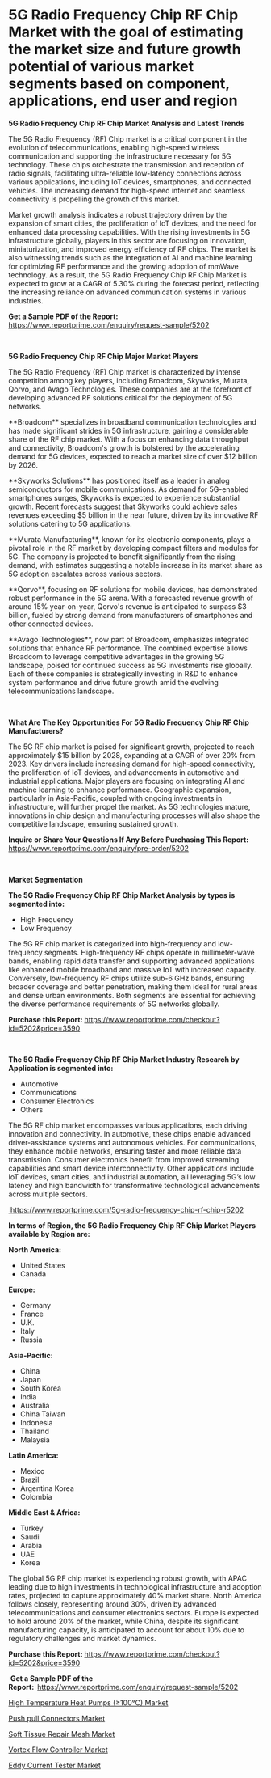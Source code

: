 <p><h1>5G Radio Frequency Chip RF Chip Market with the goal of estimating the market size and future growth potential of various market segments based on component, applications, end user and region</h1></p><p><strong>5G Radio Frequency Chip RF Chip Market Analysis and Latest Trends</strong></p>
<p><p>The 5G Radio Frequency (RF) Chip market is a critical component in the evolution of telecommunications, enabling high-speed wireless communication and supporting the infrastructure necessary for 5G technology. These chips orchestrate the transmission and reception of radio signals, facilitating ultra-reliable low-latency connections across various applications, including IoT devices, smartphones, and connected vehicles. The increasing demand for high-speed internet and seamless connectivity is propelling the growth of this market.</p><p>Market growth analysis indicates a robust trajectory driven by the expansion of smart cities, the proliferation of IoT devices, and the need for enhanced data processing capabilities. With the rising investments in 5G infrastructure globally, players in this sector are focusing on innovation, miniaturization, and improved energy efficiency of RF chips. The market is also witnessing trends such as the integration of AI and machine learning for optimizing RF performance and the growing adoption of mmWave technology. As a result, the 5G Radio Frequency Chip RF Chip Market is expected to grow at a CAGR of 5.30% during the forecast period, reflecting the increasing reliance on advanced communication systems in various industries.</p></p>
<p><strong>Get a Sample PDF of the Report:&nbsp;</strong> <a href="https://www.reportprime.com/enquiry/request-sample/5202">https://www.reportprime.com/enquiry/request-sample/5202</a></p>
<p>&nbsp;</p>
<p><strong>5G Radio Frequency Chip RF Chip Major Market Players</strong></p>
<p><p>The 5G Radio Frequency (RF) Chip market is characterized by intense competition among key players, including Broadcom, Skyworks, Murata, Qorvo, and Avago Technologies. These companies are at the forefront of developing advanced RF solutions critical for the deployment of 5G networks.</p><p>**Broadcom** specializes in broadband communication technologies and has made significant strides in 5G infrastructure, gaining a considerable share of the RF chip market. With a focus on enhancing data throughput and connectivity, Broadcom's growth is bolstered by the accelerating demand for 5G devices, expected to reach a market size of over $12 billion by 2026.</p><p>**Skyworks Solutions** has positioned itself as a leader in analog semiconductors for mobile communications. As demand for 5G-enabled smartphones surges, Skyworks is expected to experience substantial growth. Recent forecasts suggest that Skyworks could achieve sales revenues exceeding $5 billion in the near future, driven by its innovative RF solutions catering to 5G applications.</p><p>**Murata Manufacturing**, known for its electronic components, plays a pivotal role in the RF market by developing compact filters and modules for 5G. The company is projected to benefit significantly from the rising demand, with estimates suggesting a notable increase in its market share as 5G adoption escalates across various sectors.</p><p>**Qorvo**, focusing on RF solutions for mobile devices, has demonstrated robust performance in the 5G arena. With a forecasted revenue growth of around 15% year-on-year, Qorvo's revenue is anticipated to surpass $3 billion, fueled by strong demand from manufacturers of smartphones and other connected devices.</p><p>**Avago Technologies**, now part of Broadcom, emphasizes integrated solutions that enhance RF performance. The combined expertise allows Broadcom to leverage competitive advantages in the growing 5G landscape, poised for continued success as 5G investments rise globally. Each of these companies is strategically investing in R&D to enhance system performance and drive future growth amid the evolving telecommunications landscape.</p></p>
<p>&nbsp;</p>
<p><strong>What Are The Key Opportunities For 5G Radio Frequency Chip RF Chip Manufacturers?</strong></p>
<p><p>The 5G RF chip market is poised for significant growth, projected to reach approximately $15 billion by 2028, expanding at a CAGR of over 20% from 2023. Key drivers include increasing demand for high-speed connectivity, the proliferation of IoT devices, and advancements in automotive and industrial applications. Major players are focusing on integrating AI and machine learning to enhance performance. Geographic expansion, particularly in Asia-Pacific, coupled with ongoing investments in infrastructure, will further propel the market. As 5G technologies mature, innovations in chip design and manufacturing processes will also shape the competitive landscape, ensuring sustained growth.</p></p>
<p><strong>Inquire or Share Your Questions If Any Before Purchasing This Report:</strong> <a href="https://www.reportprime.com/enquiry/pre-order/5202">https://www.reportprime.com/enquiry/pre-order/5202</a></p>
<p>&nbsp;</p>
<p><strong>Market Segmentation</strong></p>
<p><strong>The 5G Radio Frequency Chip RF Chip Market Analysis by types is segmented into:</strong></p>
<p><ul><li>High Frequency</li><li>Low Frequency</li></ul></p>
<p><p>The 5G RF chip market is categorized into high-frequency and low-frequency segments. High-frequency RF chips operate in millimeter-wave bands, enabling rapid data transfer and supporting advanced applications like enhanced mobile broadband and massive IoT with increased capacity. Conversely, low-frequency RF chips utilize sub-6 GHz bands, ensuring broader coverage and better penetration, making them ideal for rural areas and dense urban environments. Both segments are essential for achieving the diverse performance requirements of 5G networks globally.</p></p>
<p><strong>Purchase this Report:&nbsp;</strong><a href="https://www.reportprime.com/checkout?id=5202&price=3590">https://www.reportprime.com/checkout?id=5202&price=3590</a></p>
<p>&nbsp;</p>
<p><strong>The 5G Radio Frequency Chip RF Chip Market Industry Research by Application is segmented into:</strong></p>
<p><ul><li>Automotive</li><li>Communications</li><li>Consumer Electronics</li><li>Others</li></ul></p>
<p><p>The 5G RF chip market encompasses various applications, each driving innovation and connectivity. In automotive, these chips enable advanced driver-assistance systems and autonomous vehicles. For communications, they enhance mobile networks, ensuring faster and more reliable data transmission. Consumer electronics benefit from improved streaming capabilities and smart device interconnectivity. Other applications include IoT devices, smart cities, and industrial automation, all leveraging 5G’s low latency and high bandwidth for transformative technological advancements across multiple sectors.</p></p>
<p><a href="https://www.reportprime.com/5g-radio-frequency-chip-rf-chip-r5202">&nbsp;https://www.reportprime.com/5g-radio-frequency-chip-rf-chip-r5202</a></p>
<p><strong>In terms of Region, the 5G Radio Frequency Chip RF Chip Market Players available by Region are:</strong></p>
<p>
    <p> <strong> North America: </strong>
        <ul>
            <li>United States</li>
            <li>Canada</li>
        </ul>
        </p> 
    <p> <strong> Europe: </strong>
        <ul>
            <li>Germany</li>
            <li>France</li>
            <li>U.K.</li>
            <li>Italy</li>
            <li>Russia</li>
        </ul>
        </p> 
    <p> <strong> Asia-Pacific: </strong>
        <ul>
            <li>China</li>
            <li>Japan</li>
            <li>South Korea</li>
            <li>India</li>
            <li>Australia</li>
            <li>China Taiwan</li>
            <li>Indonesia</li>
            <li>Thailand</li>
            <li>Malaysia</li>
        </ul>
        </p> 
    <p> <strong> Latin America: </strong>
        <ul>
            <li>Mexico</li>
            <li>Brazil</li>
            <li>Argentina Korea</li>
            <li>Colombia</li>
        </ul>
        </p> 
    <p> <strong> Middle East & Africa: </strong>
        <ul>
            <li>Turkey</li>
            <li>Saudi</li>
            <li>Arabia</li>
            <li>UAE</li>
            <li>Korea</li>
        </ul>
    </p>
    </p>
<p><p>The global 5G RF chip market is experiencing robust growth, with APAC leading due to high investments in technological infrastructure and adoption rates, projected to capture approximately 40% market share. North America follows closely, representing around 30%, driven by advanced telecommunications and consumer electronics sectors. Europe is expected to hold around 20% of the market, while China, despite its significant manufacturing capacity, is anticipated to account for about 10% due to regulatory challenges and market dynamics.</p></p>
<p><strong>Purchase this Report: </strong><a href="https://www.reportprime.com/checkout?id=5202&price=3590">https://www.reportprime.com/checkout?id=5202&price=3590</a></p>
<p>&nbsp;<strong>Get a Sample PDF of the Report:&nbsp;&nbsp;</strong><a href="https://www.reportprime.com/enquiry/request-sample/5202">https://www.reportprime.com/enquiry/request-sample/5202</a></p>
<p><strong></strong></p>
<p><p><a href="https://issuu.com/reportprime-2/docs/high-temperature-heat-pumps-100-mar_2d9934fc499bc8">High Temperature Heat Pumps (≥100℃) Market</a></p><p><a href="https://github.com/bmorecock/Market-Research-Report-List-5/blob/main/push-pull-connectors-market.md">Push pull Connectors Market</a></p><p><a href="https://issuu.com/reportprime-2/docs/soft-tissue-repair-mesh-market-size_938873946982a2">Soft Tissue Repair Mesh Market</a></p><p><a href="https://www.linkedin.com/pulse/vortex-flow-controller-market-global-insights-regional-analysis-cm1vc?trackingId=oNlDpKhqT8yVPDcAMasNBw%3D%3D">Vortex Flow Controller Market</a></p><p><a href="https://www.linkedin.com/pulse/eddy-current-tester-market-share-analysis-growth-trends-ne1nc?trackingId=rzkaj6EjTqa%2BYKef4u84Ig%3D%3D">Eddy Current Tester Market</a></p></p>